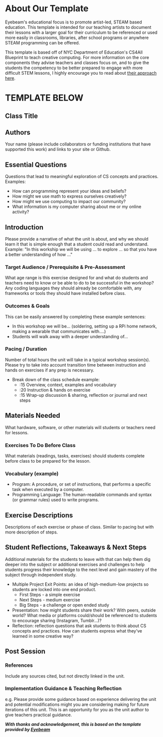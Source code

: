 # About Our Template

Eyebeam's educational focus is to promote artist-led, STEAM based education. This template is intended for our teaching artists to document their lessons with a larger goal for their curriculum to be referenced or used more easily in classrooms, libraries, after school programs or anywhere STEAM programming can be offered. 

This template is based off of NYC Department of Education's CS4All Blueprint to teach creative computing. For more information on the core components they advise teachers and classes focus on, and to give the students the competency to be better prepared to engage with more difficult STEM lessons, I highly encourage you to read about [their approach here](https://blueprint.cs4all.nyc/what-is-cs/).

# TEMPLATE BELOW

## Class Title

## Authors
Your name (please include collaborators or funding institutions that have supported this work) and links to your site or Github.

## Essential Questions
Questions that lead to meaningful exploration of CS concepts and practices. Examples:
- How can programming represent your ideas and beliefs?
- How might we use math to express ourselves creatively?
- How might we use computing to impact our community?
- What information is my computer sharing about me or my online activity?

## Introduction
Please provide a narrative of what the unit is about, and why we should learn it that is simple enough that a student could read and understand. Example: "In this workship we will be using ... to explore ... so that you have a better understanding of how ..."

### Target Audience / Prerequisite & Pre-Assessment
What age range is this exercise designed for and what do students and teachers need to know or be able to do to be successful in the workshop? Any coding languages they should already be comfortable with, any frameworks or tools they should have installed before class.

### Outcomes & Goals
This can be easily answered by completing these example sentences:
* In this workshop we will be… (soldering, setting up a RPi home network, making a wearable that communicates with….)
* Students will walk away with a deeper understanding of…

### Pacing / Duration
Number of total hours the unit will take in a typical workshop session(s). Please try to take into account transition time between instruction and hands on exercises if any prep is necessary.

- Break down of the class schedule example: 
  - :15 Overview, context, examples and vocabulary 
  - :20 Instruction & hands on exercise 
  - :15 Wrap-up discussion & sharing, reflection or journal and next steps

## Materials Needed
What hardware, software, or other materials will students or teachers need for lessons.

### Exercises To Do Before Class
What materials (readings, tasks, exercises) should students complete before class to be prepared for the lesson.

### Vocabulary (example)
* Program: A procedure, or set of instructions, that performs a specific task when executed by a computer. 
* Programming Language: The human-readable commands and syntax (or grammar rules) used to write programs. 

## Exercise Descriptions
Descriptions of each exercise or phase of class. Similar to pacing but with more description of steps.

## Student Reflections, Takeaways & Next Steps
Additional materials for the students to leave with that can help them dig deeper into the subject or additional exercises and challenges to help students progress their knowledge to the next level and gain mastery of the subject through independent study.

* Multiple Project Exit Points: an idea of high-medium-low projects so students are locked into one end product.
  * First Steps - a simple exercise
  * Next Steps - medium exercise
  * Big Steps - a challenge or open ended study
* Presentation: how might students share their work? With peers, outside world? What media or platforms could/should be referenced to students to encourage sharing (Instagram, Tumblr...)? 
* Reflection: reflection questions that ask students to think about CS concepts and practices. How can students express what they’ve learned in some creative way?

## Post Session

### References
Include any sources cited, but not directly linked in the unit.

### Implementation Guidance & Teaching Reflection  
e.g. Please provide some guidance based on experience delivering the unit and potential modifications might you are considering making for future iterations of this unit. This is an opportunity for you as the unit author to give teachers practical guidance.

***With thanks and acknowledgement, this is based on the template provided by [Eyebeam](https://github.com/eyebeam/curriculum/blob/master/TEMPLATE.md)***